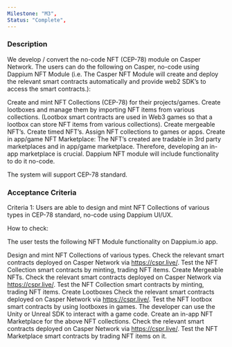 ```yaml
---
Milestone: "M3",
Status: "Complete",
---
```

<!--lang:en--> 
### Description

We develop / convert the no-code NFT (CEP-78) module on Casper Network.
The users can do the following on Casper, no-code using Dappium NFT Module (i.e. The Casper NFT Module will create and deploy the relevant smart contracts automatically and provide web2 SDK’s to access the smart contracts.):

Create and mint NFT Collections (CEP-78) for their projects/games. 
Create lootboxes and manage them by importing NFT items from various collections. (Lootbox smart contracts are used in Web3 games so that a lootbox can store NFT items from various collections).
Create mergeable NFT’s.
Create timed NFT’s.
Assign NFT collections to games or apps.
Create in app/game NFT Marketplace: The NFT’s created are tradable in 3rd party marketplaces and in app/game marketplace. Therefore, developing an in-app marketplace is crucial. Dappium NFT module will include functionality to do it no-code.

The system will support CEP-78 standard.


### Acceptance Criteria

Criteria 1: Users are able to design and mint NFT Collections of various types in CEP-78 standard,  no-code using Dappium UI/UX.

How to check: 

The user tests the following NFT Module functionality on Dappium.io app.

Design and mint NFT Collections of various types. 
Check the relevant smart contracts deployed on Casper Network via https://cspr.live/.
Test the NFT Collection smart contracts by minting, trading NFT items.
Create Mergeable NFTs.
Check the relevant smart contracts deployed on Casper Network via https://cspr.live/.
Test the NFT Collection smart contracts by minting, trading NFT items.
Create Lootboxes
Check the relevant smart contracts deployed on Casper Network via https://cspr.live/.
Test the NFT lootbox smart contracts by using lootboxes in games. The developer can use the Unity or Unreal SDK to interact with a game code.
Create an in-app NFT Marketplace for the above NFT collections. 
Check the relevant smart contracts deployed on Casper Network via https://cspr.live/.
Test the NFT Marketplace smart contracts by trading NFT items on it.


